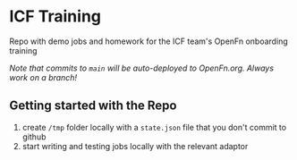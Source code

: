 # ICF Training

Repo with demo jobs and homework for the ICF team's OpenFn onboarding training

*Note that commits to `main` will be auto-deployed to OpenFn.org. Always work on a branch!*

## Getting started with the Repo

1. create `/tmp` folder locally with a `state.json` file that you don't commit to github
2. start writing and testing jobs locally with the relevant adaptor

